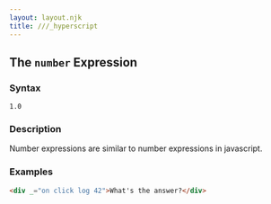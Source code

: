 ```yaml
---
layout: layout.njk
title: ///_hyperscript
---
```


## The `number` Expression

### Syntax

`1.0`

### Description

Number expressions are similar to number expressions in javascript.

### Examples

```html
<div _="on click log 42">What's the answer?</div>
```